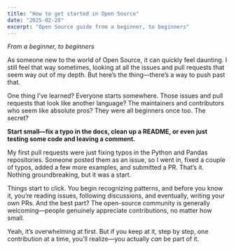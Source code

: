 ```yaml
---
title: "How to get started in Open Source"
date: "2025-02-28"
excerpt: "Open Source guide from a beginner, to beginners"
---
```


_From a beginner, to beginners_

As someone new to the world of Open Source, it can quickly feel daunting. I still feel that way sometimes, looking at all the issues and pull requests that seem way out of my depth. But here’s the thing—there’s a way to push past that.

One thing I’ve learned? Everyone starts somewhere. Those issues and pull requests that look like another language? The maintainers and contributors who seem like absolute pros? They were all beginners once too. The secret?

**Start small—fix a typo in the docs, clean up a README, or even just testing some code and leaving a comment.**

My first pull requests were just fixing typos in the Python and Pandas repositories. Someone posted them as an issue, so I went in, fixed a couple of typos, added a few more examples, and submitted a PR. That’s it. Nothing groundbreaking, but it was a start.

Things start to click. You begin recognizing patterns, and before you know it, you’re reading issues, following discussions, and eventually, writing your own PRs. And the best part? The open-source community is generally welcoming—people genuinely appreciate contributions, no matter how small.

Yeah, it’s overwhelming at first. But if you keep at it, step by step, one contribution at a time, you’ll realize—you actually _can_ be part of it.



<!-- Note: This guide will continually receive updates as I learn more and more about the world of Open Source. At the moment I do not have a way of updating these posts, but I will figure something out later down the road. -->